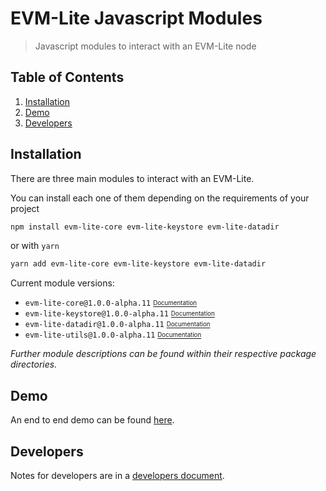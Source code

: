 # EVM-Lite Javascript Modules

> Javascript modules to interact with an EVM-Lite node

## Table of Contents

1. [Installation](#installation)
2. [Demo](#Demo)
3. [Developers](#developers)

## Installation

There are three main modules to interact with an EVM-Lite.

You can install each one of them depending on the requirements of your project

```bash
npm install evm-lite-core evm-lite-keystore evm-lite-datadir
```

or with `yarn`

```bash
yarn add evm-lite-core evm-lite-keystore evm-lite-datadir
```

Current module versions:

-   `evm-lite-core@1.0.0-alpha.11` [<sub><sup>Documentation</sup></sub>](packages/core/README.md)
-   `evm-lite-keystore@1.0.0-alpha.11` [<sub><sup>Documentation</sup></sub>](packages/keystore/README.md)
-   `evm-lite-datadir@1.0.0-alpha.11` [<sub><sup>Documentation</sup></sub>](packages/datadir/README.md)
-   `evm-lite-utils@1.0.0-alpha.11` [<sub><sup>Documentation</sup></sub>](packages/utils/README.md)

_Further module descriptions can be found within their respective package directories._

## Demo

An end to end demo can be found [here](demo/README.md).

## Developers

Notes for developers are in a [developers document](docs/developers.md).
